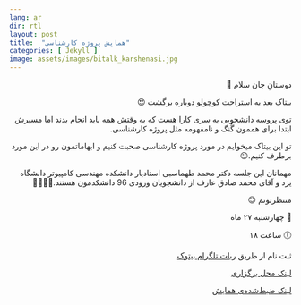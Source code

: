 ```yaml
---
lang: ar
dir: rtl
layout: post
title:  "همایش پروژه کارشناسی"
categories: [ Jekyll ]
image: assets/images/bitalk_karshenasi.jpg
---
```

<div dir = "rtl">
دوستانِ جان سلام 👋

بیتاک بعد یه استراحت کوچولو دوباره برگشت 😍

  

توی پروسه دانشجویی یه سری کارا هست که به وقتش همه باید انجام بدند اما مسیرش ابتدا برای هممون گُنگ و نامفهومه مثل پروژه کارشناسی.

  

تو این بیتاک میخوایم در مورد پروژه کارشناسی صحبت کنیم و ابهاماتمون رو در این مورد برطرف کنیم.😉

  

مهمانان این جلسه دکتر محمد طهماسبی استادیار دانشکده مهندسی کامپیوتر دانشگاه یزد و آقای محمد صادق عارف از دانشجویان ورودی 96 دانشکدمون هستند.🤵‍♂️👨‍🎓

  

منتظرتونم 😊

📆 چهارشنبه ۲۷ ماه

🕕 ساعت ۱۸

ثبت نام از طریق [ربات تلگرام بیتوک](https://t.me/bitokss_bot)

  [لینک محل برگزاری](http://meeting-2.yazd.ac.ir/bitalk)

[لینک ضبط‌شده‌ی همایش](http://meeting-2.yazd.ac.ir/pav81xd6ciyn/?OWASP_CSRFTOKEN=70463b8076b5a67223f8506af64568fb47c09a09c37bf3bdd43c13052d22bf57)
  

[لینک محل برگزاری]: http://meeting-2.yazd.ac.ir/bitalk

[لینک ضبط‌شده‌ی همایش]: http://meeting-2.yazd.ac.ir/pav81xd6ciyn/?OWASP_CSRFTOKEN=70463b8076b5a67223f8506af64568fb47c09a09c37bf3bdd43c13052d22bf57
  
  </div>
